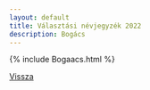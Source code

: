 ```yaml
---
layout: default
title: Választási névjegyzék 2022
description: Bogács
---
```


{% include Bogaacs.html %}

[Vissza](./)